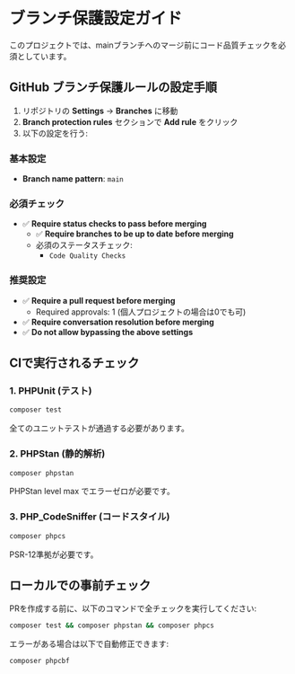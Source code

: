# ブランチ保護設定ガイド

このプロジェクトでは、mainブランチへのマージ前にコード品質チェックを必須としています。

## GitHub ブランチ保護ルールの設定手順

1. リポジトリの **Settings** → **Branches** に移動
2. **Branch protection rules** セクションで **Add rule** をクリック
3. 以下の設定を行う:

### 基本設定
- **Branch name pattern**: `main`

### 必須チェック
- ✅ **Require status checks to pass before merging**
  - ✅ **Require branches to be up to date before merging**
  - 必須のステータスチェック:
    - `Code Quality Checks`

### 推奨設定
- ✅ **Require a pull request before merging**
  - Required approvals: 1 (個人プロジェクトの場合は0でも可)
- ✅ **Require conversation resolution before merging**
- ✅ **Do not allow bypassing the above settings**

## CIで実行されるチェック

### 1. PHPUnit (テスト)
```bash
composer test
```
全てのユニットテストが通過する必要があります。

### 2. PHPStan (静的解析)
```bash
composer phpstan
```
PHPStan level max でエラーゼロが必要です。

### 3. PHP_CodeSniffer (コードスタイル)
```bash
composer phpcs
```
PSR-12準拠が必要です。

## ローカルでの事前チェック

PRを作成する前に、以下のコマンドで全チェックを実行してください:

```bash
composer test && composer phpstan && composer phpcs
```

エラーがある場合は以下で自動修正できます:

```bash
composer phpcbf
```
